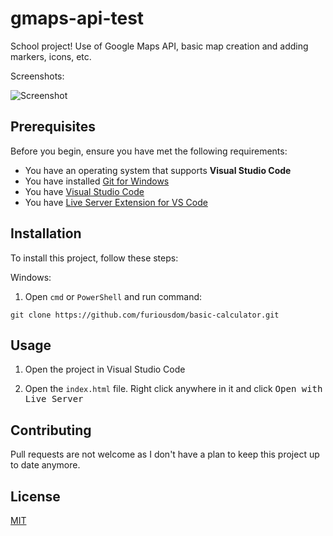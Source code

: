 # gmaps-api-test
School project! Use of Google Maps API, basic map creation and adding markers, icons, etc.

Screenshots:

![Screenshot](../assets/screenshot.jpg?raw=true)

## Prerequisites

Before you begin, ensure you have met the following requirements:
* You have an operating system that supports **Visual Studio Code**
* You have installed [Git for Windows](https://git-scm.com/)
* You have [Visual Studio Code](https://code.visualstudio.com/)
* You have [Live Server Extension for VS Code](https://marketplace.visualstudio.com/items?itemName=ritwickdey.LiveServer)

## Installation

To install this project, follow these steps:

Windows:

1. Open `cmd` or `PowerShell` and run command:
```
git clone https://github.com/furiousdom/basic-calculator.git
```

## Usage

1. Open the project in Visual Studio Code

2. Open the `index.html` file. Right click anywhere in it and click <kbd>Open with Live Server</kbd>


## Contributing
Pull requests are not welcome as I don't have a plan to keep this project up to date anymore.

## License
[MIT](https://choosealicense.com/licenses/mit/)

